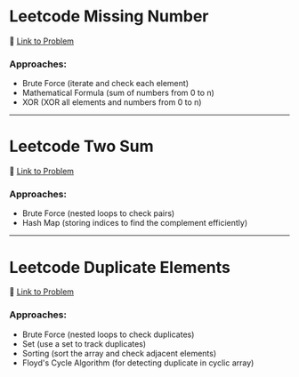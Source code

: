 # Leetcode Missing Number  
🔗 [Link to Problem](https://leetcode.com/problems/missing-number/)

### Approaches:
- Brute Force (iterate and check each element)
- Mathematical Formula (sum of numbers from 0 to n)
- XOR (XOR all elements and numbers from 0 to n)

---

# Leetcode Two Sum  
🔗 [Link to Problem](https://leetcode.com/problems/two-sum/)

### Approaches:
- Brute Force (nested loops to check pairs)
- Hash Map (storing indices to find the complement efficiently)

---

# Leetcode Duplicate Elements  
🔗 [Link to Problem](https://leetcode.com/problems/contains-duplicate/)

### Approaches:
- Brute Force (nested loops to check duplicates)
- Set (use a set to track duplicates)
- Sorting (sort the array and check adjacent elements)
- Floyd's Cycle Algorithm (for detecting duplicate in cyclic array)
